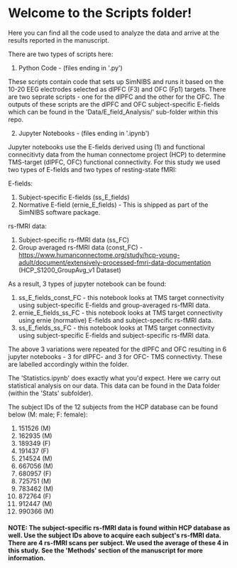 # Welcome to the Scripts folder!

Here you can find all the code used to analyze the data and arrive at the results reported in the manuscript.

There are two types of scripts here:

1) Python Code - (files ending in '.py')

These scripts contain code that sets up SimNIBS and runs it based on the 10-20 EEG electrodes selected as dlPFC (F3) and OFC (Fp1) targets. There are two seprate scripts - one for the dlPFC and the other for the OFC. The outputs of these scripts are the dlPFC and OFC subject-specific E-fields which can be found in the 'Data/E_field_Analysis/' sub-folder within this repo.

2) Jupyter Notebooks - (files ending in '.ipynb')

Jupyter notebooks use the E-fields derived using (1) and functional connecitivty data from the human connectome project (HCP) to determine TMS-target (dlPFC, OFC) functional connectivity. For this study we used two types of E-fields and two types of resting-state fMRI:

E-fields: 

1) Subject-specific E-fields (ss_E_fields)
2) Normative E-field (ernie_E_fields) - This is shipped as part of the SimNIBS software package. 

rs-fMRI data: 

1) Subject-specific rs-fMRI data (ss_FC)  
2) Group averaged rs-fMRI data (const_FC) - https://www.humanconnectome.org/study/hcp-young-adult/document/extensively-processed-fmri-data-documentation (HCP_S1200_GroupAvg_v1 Dataset)  

As a result, 3 types of jupyter notebook can be found:

1) ss_E_fields_const_FC - this notebook looks at TMS target connectivity using subject-specific E-fields and group-averaged rs-fMRI data.
2) ernie_E_fields_ss_FC - this notebook looks at TMS target connectivity using ernie (normative) E-fields and subject-specific rs-fMRI data.
3) ss_E_fields_ss_FC - this notebook looks at TMS target connectivity using subject-specific E-fields and subject-specific rs-fMRI data.

The above 3 variations were repeated for the dlPFC and OFC resulting in 6 jupyter notebooks - 3 for dlPFC- and 3 for OFC- TMS connectivty. These are labelled accordingly within the folder.

The 'Statistics.ipynb' does exactly what you'd expect. Here we carry out statistical analysis on our data. This data can be found in the Data folder (within the 'Stats' subfolder). 

The subject IDs of the 12 subjects from the HCP database can be found below (M: male; F: female):

1) 151526 (M)
2) 162935 (M)
3) 189349 (F)
4) 191437 (F)
5) 214524 (M)
6) 667056 (M)
7) 680957 (F)
8) 725751 (M)
9) 783462 (M)
10) 872764 (F)
11) 912447 (M)
12) 990366 (M)

#### NOTE: The subject-specific rs-fMRI data is found within HCP database as well. Use the subject IDs above to acquire each subject's rs-fMRI data. There are 4 rs-fMRI scans per subject. We used the average of these 4 in this study. See the 'Methods' section of the manuscript for more information.
